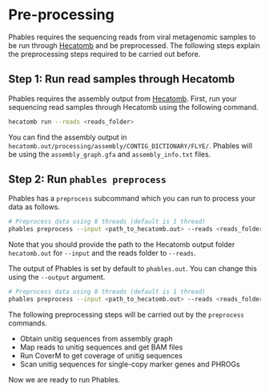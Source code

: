 # Pre-processing

Phables requires the sequencing reads from viral metagenomic samples to be run through [Hecatomb](https://hecatomb.readthedocs.io/en/latest/) and be preprocessed. The following steps explain the preprocessing steps required to be carried out before.


## Step 1: Run read samples through Hecatomb

Phables requires the assembly output from [Hecatomb](https://hecatomb.readthedocs.io/en/latest/). First, run your sequencing read samples through Hecatomb using the following command.

```bash
hecatomb run --reads <reads_folder>
```

You can find the assembly output in `hecatomb.out/processing/assembly/CONTIG_DICTIONARY/FLYE/`. Phables will be using the `assembly_graph.gfa` and `assembly_info.txt` files.

## Step 2: Run `phables preprocess`

Phables has a `preprocess` subcommand which you can run to process your data as follows.

```bash
# Preprocess data using 8 threads (default is 1 thread)
phables preprocess --input <path_to_hecatomb.out> --reads <reads_folder> --threads 8
```

Note that you should provide the path to the Hecatomb output folder `hecatomb.out` for `--input` and the reads folder to `--reads`.

The output of Phables is set by default to `phables.out`. You can change this using the `--output` argument.

```bash
# Preprocess data using 8 threads (default is 1 thread)
phables preprocess --input <path_to_hecatomb.out> --reads <reads_folder> --output <your_output_folder> --threads 8
```

The following preprocessing steps will be carried out by the `preprocess` commands.

* Obtain unitig sequences from assembly graph
* Map reads to unitig sequences and get BAM files
* Run CoverM to get coverage of unitig sequences
* Scan unitig sequences for single-copy marker genes and PHROGs

Now we are ready to run Phables.
